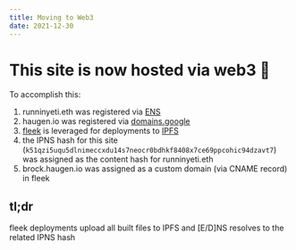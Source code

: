 ```yaml
---
title: Moving to Web3
date: 2021-12-30
---
```


# This site is now hosted via web3 :rocket:

To accomplish this:

1. runninyeti.eth was registered via [ENS](https://ens.domains)
2. haugen.io was registered via [domains.google](https://domains.google)
3. [fleek](https://fleek.co) is leveraged for deployments to [IPFS](https://ipfs.io)
4. the IPNS hash for this site (`k51qzi5uqu5dlnimeccxdu14s7neocr0bdhkf8408x7ce69ppcohic94dzavt7`) was assigned as the content hash for runninyeti.eth
5. brock.haugen.io was assigned as a custom domain (via CNAME record) in fleek

## tl;dr

fleek deployments upload all built files to IPFS and [E/D]NS resolves to the related IPNS hash
